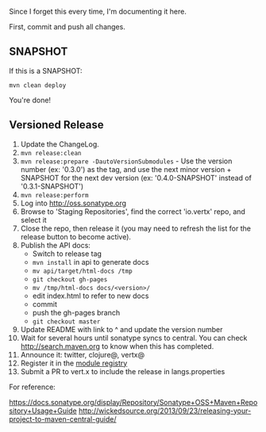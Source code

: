 Since I forget this every time, I'm documenting it here.

First, commit and push all changes.

## SNAPSHOT

If this is a SNAPSHOT:

    mvn clean deploy

You're done!

## Versioned Release

1. Update the ChangeLog.
2. `mvn release:clean`
3. `mvn release:prepare -DautoVersionSubmodules` -
   Use the version number (ex: '0.3.0') as the tag, and use the next
   minor version + SNAPSHOT for the next dev version (ex:
   '0.4.0-SNAPSHOT' instead of '0.3.1-SNAPSHOT')
4. `mvn release:perform`
5. Log into <http://oss.sonatype.org>
6. Browse to 'Staging Repositories', find the correct 'io.vertx' repo,
   and select it
7. Close the repo, then release it (you may need to refresh the list
   for the release button to become active).
8. Publish the API docs:
   * Switch to release tag
   * `mvn install` in api to generate docs
   * `mv api/target/html-docs /tmp`
   * `git checkout gh-pages`
   * `mv /tmp/html-docs docs/<version>/`
   * edit index.html to refer to new docs
   * commit
   * push the gh-pages branch
   * `git checkout master`
9. Update README with link to ^ and update the version number
10. Wait for several hours until sonatype syncs to central. You can
    check <http://search.maven.org> to know when this has completed.
11. Announce it: twitter, clojure@, vertx@
12. Register it in the [module registry](http://modulereg.vertx.io/)
13. Submit a PR to vert.x to include the release in langs.properties

For reference:

<https://docs.sonatype.org/display/Repository/Sonatype+OSS+Maven+Repository+Usage+Guide>
<http://wickedsource.org/2013/09/23/releasing-your-project-to-maven-central-guide/>
